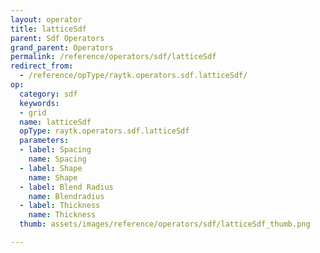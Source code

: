 ```yaml
---
layout: operator
title: latticeSdf
parent: Sdf Operators
grand_parent: Operators
permalink: /reference/operators/sdf/latticeSdf
redirect_from:
  - /reference/opType/raytk.operators.sdf.latticeSdf/
op:
  category: sdf
  keywords:
  - grid
  name: latticeSdf
  opType: raytk.operators.sdf.latticeSdf
  parameters:
  - label: Spacing
    name: Spacing
  - label: Shape
    name: Shape
  - label: Blend Radius
    name: Blendradius
  - label: Thickness
    name: Thickness
  thumb: assets/images/reference/operators/sdf/latticeSdf_thumb.png

---
```

